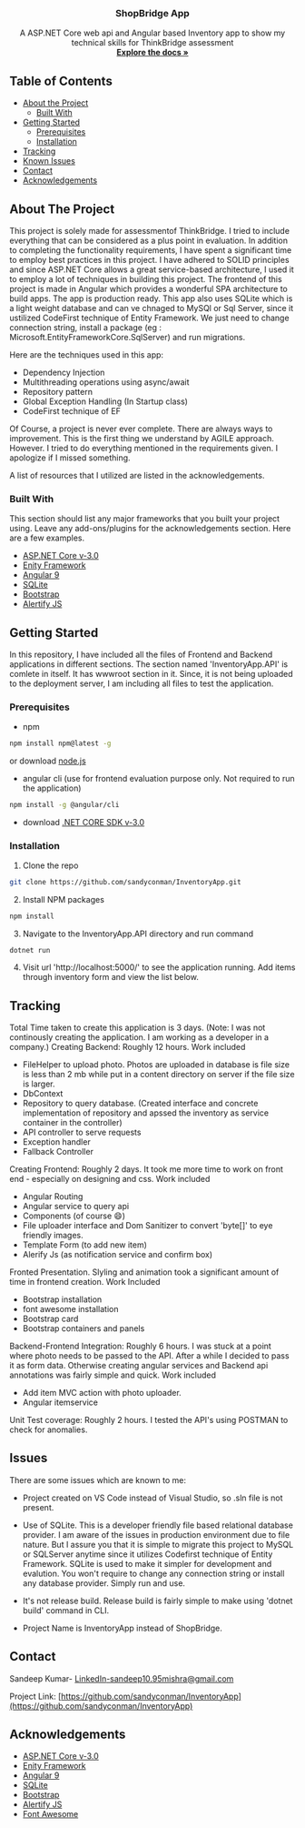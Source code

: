 


<!-- PROJECT Name -->
<br />
<p align="center">
   <h3 align="center">ShopBridge App</h3>

  <p align="center">
    A ASP.NET Core web api and Angular based Inventory app to show my technical skills for ThinkBridge assessment
    <br />
    <a href="https://github.com/sandyconman/InventoryApp"><strong>Explore the docs »</strong></a>
    <br />
  </p>
</p>



<!-- TABLE OF CONTENTS -->
## Table of Contents

* [About the Project](#about-the-project)
  * [Built With](#built-with)
* [Getting Started](#getting-started)
  * [Prerequisites](#prerequisites)
  * [Installation](#installation)
* [Tracking](#tracking)
* [Known Issues](#issues)
* [Contact](#contact)
* [Acknowledgements](#acknowledgements)



<!-- ABOUT THE PROJECT -->
## About The Project

This project is solely made for assessmentof ThinkBridge. I tried to include everything that can be considered as a plus point in evaluation. In addition to completing the functionality requirements, I have spent a significant time to employ best practices in this project. I have adhered to SOLID principles and since ASP.NET Core allows a great service-based architecture, I used it to employ a lot of techniques in building this project. The frontend of this project is made in Angular which provides a wonderful SPA architecture to build apps. The app is production ready.
This app also uses SQLite which is a light weight database and can ve chnaged to MySQl or Sql Server, since it ustilized CodeFirst technique of Entity Framework. We just need to change connection string, install a package (eg : Microsoft.EntityFrameworkCore.SqlServer) and run migrations.

Here are the techniques used in this app:
* Dependency Injection
* Multithreading operations using async/await
* Repository pattern
* Global Exception Handling (In Startup class)
* CodeFirst technique of EF

Of Course, a project is never ever complete. There are always ways to improvement. This is the first thing we understand by AGILE approach. However. I tried to do everything mentioned in the requirements given. I apologize if I missed something.

A list of resources that I utilized are listed in the acknowledgements.

### Built With
This section should list any major frameworks that you built your project using. Leave any add-ons/plugins for the acknowledgements section. Here are a few examples.
* [ASP.NET Core v-3.0](https://docs.microsoft.com/en-us/aspnet/core/?view=aspnetcore-3.1)
* [Enity Framework](https://docs.microsoft.com/en-us/ef/)
* [Angular 9](https://angular.io)
* [SQLite](https://www.sqlite.org/index.html)
* [Bootstrap](https://getbootstrap.com)
* [Alertify JS](https://alertifyjs.com/)

<!-- GETTING STARTED -->
## Getting Started

In this repository, I have included all the files of Frontend and Backend applications in different sections. The section named 'InventoryApp.API' is comlete in itself. It has wwwroot section in it. Since, it is not being uploaded to the deployment server, I am including all files to test the application.

### Prerequisites

* npm
```sh
npm install npm@latest -g
```
or download [node.js](https://nodejs.org/en/)

* angular cli (use for frontend evaluation purpose only. Not required to run the application)
```sh
npm install -g @angular/cli
```
* download [.NET CORE SDK v-3.0](https://dotnet.microsoft.com/download/dotnet-core/3.1)


### Installation

1. Clone the repo
```sh
git clone https://github.com/sandyconman/InventoryApp.git
```
2. Install NPM packages
```sh
npm install
```
3. Navigate to the InventoryApp.API directory and run command
```JS
dotnet run
```
4. Visit url 'http://localhost:5000/' to see the application running. Add items through inventory form and view the list below.


<!-- tracking -->
## Tracking
Total Time taken to create this application is 3 days. (Note: I was not continously creating the application. I am working as a developer in a company.)
Creating Backend: Roughly 12 hours. Work included
* FileHelper to upload photo. Photos are uploaded in database is file size is less than 2 mb while put in a content directory on server if the file size is larger. 
* DbContext
* Repository to query database. (Created interface and concrete implementation of repository and apssed the inventory as service container in the controller)
* API controller to serve requests
* Exception handler
* Fallback Controller

Creating Frontend: Roughly 2 days. It took me more time to work on front end - especially on designing and css. Work included
* Angular Routing
* Angular service to query api
* Components (of course :smile:)
* File uploader interface and Dom Sanitizer to convert 'byte[]' to eye friendly images.
* Template Form (to add new item)
* Alerify Js (as notification service and confirm box)

Fronted Presentation. Slyling and animation took a significant amount of time in frontend creation. Work Included
* Bootstrap installation
* font awesome installation
* Bootstrap card
* Bootstrap containers and panels

Backend-Frontend Integration: Roughly 6 hours. I was stuck at a point where photo needs to be passed to the API. After a while I decided to pass it as form data. Otherwise creating angular services and Backend api annotations was fairly simple and quick. Work included
* Add item MVC action with photo uploader.
* Angular itemservice

Unit Test coverage: Roughly 2 hours. I tested the API's using POSTMAN to check for anomalies.


<!-- KNOWN ISSUES -->
## Issues

There are some issues which are known to me:

* Project created on VS Code instead of Visual Studio, so .sln file is not present. 

* Use of SQLite. This is a developer friendly file based relational database provider. I am aware of the issues in production environment due to file nature. But I assure you that it is simple to migrate this project to MySQL or SQLServer anytime since it utilizes Codefirst technique of Entity Framework. SQLite is used to make it simpler for development and evalution. You won't require to change any connection string or install any database provider. Simply run and use.

* It's not release build. Release build is fairly simple to make using 'dotnet build' command in CLI.

* Project Name is InventoryApp instead of ShopBridge.


<!-- CONTACT -->
## Contact

Sandeep Kumar- [LinkedIn](https://www.linkedin.com/in/sandeep-kumar-mishra-100295/)-sandeep10.95mishra@gmail.com

Project Link: [https://github.com/sandyconman/InventoryApp](https://github.com/sandyconman/InventoryApp)



<!-- ACKNOWLEDGEMENTS -->
## Acknowledgements
* [ASP.NET Core v-3.0](https://docs.microsoft.com/en-us/aspnet/core/?view=aspnetcore-3.1)
* [Enity Framework](https://docs.microsoft.com/en-us/ef/)
* [Angular 9](https://angular.io)
* [SQLite](https://www.sqlite.org/index.html)
* [Bootstrap](https://getbootstrap.com)
* [Alertify JS](https://alertifyjs.com/)
* [Font Awesome](https://fontawesome.com)

